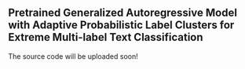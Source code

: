 ## Pretrained Generalized Autoregressive Model with Adaptive Probabilistic Label Clusters for Extreme Multi-label Text Classification



The source code will be uploaded soon!
